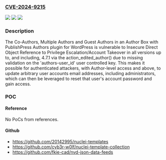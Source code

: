 ### [CVE-2024-9215](https://cve.mitre.org/cgi-bin/cvename.cgi?name=CVE-2024-9215)
![](https://img.shields.io/static/v1?label=Product&message=Co-Authors%2C%20Multiple%20Authors%20and%20Guest%20Authors%20in%20an%20Author%20Box%20with%20PublishPress%20Authors&color=blue)
![](https://img.shields.io/static/v1?label=Version&message=*%3C%3D%204.7.1%20&color=brighgreen)
![](https://img.shields.io/static/v1?label=Vulnerability&message=CWE-639%20Authorization%20Bypass%20Through%20User-Controlled%20Key&color=brighgreen)

### Description

The Co-Authors, Multiple Authors and Guest Authors in an Author Box with PublishPress Authors plugin for WordPress is vulnerable to Insecure Direct Object Reference to Privilege Escalation/Account Takeover in all versions up to, and including, 4.7.1 via the action_edited_author() due to missing validation on the 'authors-user_id' user controlled key. This makes it possible for authenticated attackers, with Author-level access and above, to update arbitrary user accounts email addresses, including administrators, which can then be leveraged to reset that user's account password and gain access.

### POC

#### Reference
No PoCs from references.

#### Github
- https://github.com/20142995/nuclei-templates
- https://github.com/cyb3r-w0lf/nuclei-template-collection
- https://github.com/fkie-cad/nvd-json-data-feeds


